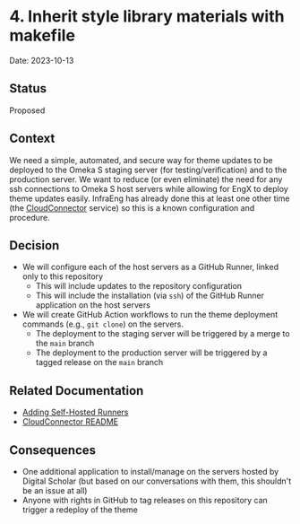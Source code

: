 # 4. Inherit style library materials with makefile

Date: 2023-10-13

## Status

Proposed

## Context

We need a simple, automated, and secure way for theme updates to be deployed to the Omeka S staging server (for testing/verification) and to the production server. We want to reduce (or even eliminate) the need for any ssh connections to Omeka S host servers while allowing for EngX to deploy theme updates easily. InfraEng has already done this at least one other time (the [CloudConnector](https://github.com/MITLibraries/cloudconnector) service) so this is a known configuration and procedure.

## Decision

* We will configure each of the host servers as a GitHub Runner, linked only to this repository
  * This will include updates to the repository configuration
  * This will include the installation (via `ssh`) of the GitHub Runner application on the host servers
* We will create GitHub Action workflows to run the theme deployment commands (e.g., `git clone`) on the servers.
  * The deployment to the staging server will be triggered by a merge to the `main` branch
  * The deployment to the production server will be triggered by a tagged release on the `main` branch

## Related Documentation

* [Adding Self-Hosted Runners](https://docs.github.com/en/actions/hosting-your-own-runners/managing-self-hosted-runners/adding-self-hosted-runners)
* [CloudConnector README](https://github.com/MITLibraries/cloudconnector/blob/main/README.md)

## Consequences

* One additional application to install/manage on the servers hosted by Digital Scholar (but based on our conversations with them, this shouldn't be an issue at all)
* Anyone with rights in GitHub to tag releases on this repository can trigger a redeploy of the theme
